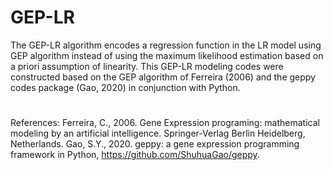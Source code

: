 # GEP-LR
The GEP-LR algorithm encodes a regression function in the LR model using GEP algorithm instead of using the maximum likelihood estimation based on a priori assumption of linearity. This GEP-LR modeling codes were constructed based on the GEP algorithm of Ferreira (2006) and the geppy codes package (Gao, 2020) in conjunction with Python.
#
References:
Ferreira, C., 2006. Gene Expression programing: mathematical modeling by an artificial intelligence. Springer-Verlag Berlin Heidelberg, Netherlands.
Gao, S.Y., 2020. geppy: a gene expression programming framework in Python, https://github.com/ShuhuaGao/geppy.
